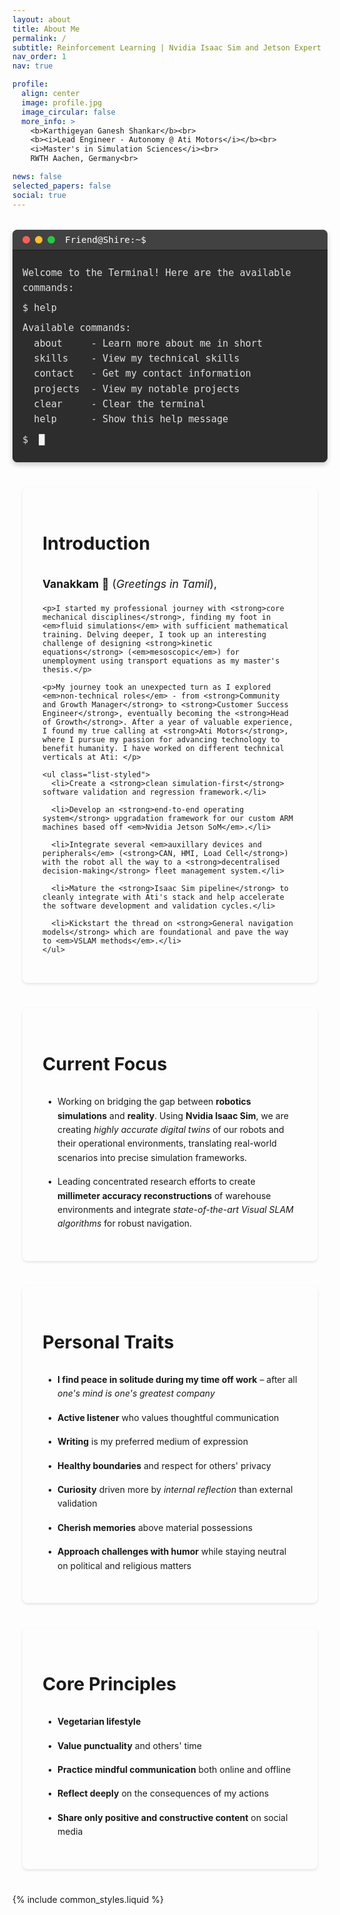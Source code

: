 ```yaml
---
layout: about
title: About Me
permalink: /
subtitle: Reinforcement Learning | Nvidia Isaac Sim and Jetson Expert | VSLAM and Foundational models
nav_order: 1
nav: true

profile:
  align: center
  image: profile.jpg
  image_circular: false
  more_info: >
    <b>Karthigeyan Ganesh Shankar</b><br>
    <b><i>Lead Engineer - Autonomy @ Ati Motors</i></b><br>
    <i>Master's in Simulation Sciences</i><br>
    RWTH Aachen, Germany<br>

news: false
selected_papers: false
social: true
---
```


<div class="terminal-container">
  <div class="terminal-header">
    <div class="terminal-buttons">
      <span class="terminal-button close"></span>
      <span class="terminal-button minimize"></span>
      <span class="terminal-button maximize"></span>
    </div>
    <div class="terminal-title">Friend@Shire:~$</div>
  </div>
  <div class="terminal-content" id="terminal">
    <div class="terminal-line">Welcome to the Terminal! Here are the available commands:</div>
    <div class="terminal-line">$ help</div>
    <div class="terminal-line">Available commands:
  about     - Learn more about me in short
  skills    - View my technical skills
  contact   - Get my contact information
  projects  - View my notable projects
  clear     - Clear the terminal
  help      - Show this help message</div><div class="terminal-line">$ <span class="terminal-input" id="terminal-input"></span><span class="terminal-cursor">█</span></div>
  </div>
</div>

<style>
.profile {
  width: 100%;
  max-width: 300px;
  margin: 0 auto 3rem auto;
  text-align: center;
  padding: 2rem;
  border-radius: 8px;
}

.profile .more-info {
  margin: 1rem 0;
  font-family: monospace;
}

.profile .more-info p {
  margin: 0.5rem 0;
  color: var(--global-text-color);
  font-size: 1.1rem;
}

.profile img {
  max-width: 250px;
  height: auto;
  margin-bottom: 1.5rem;
  box-shadow: 0 4px 8px rgba(0,0,0,0.15);
}

.content-wrapper {
  max-width: 800px;
  margin: 2rem auto;
  padding: 0 1rem;
}

.section {
  margin: 2.5rem 0;
  padding: 2rem;
  background: var(--global-bg-color);
  border-radius: 8px;
  box-shadow: 0 2px 4px rgba(0,0,0,0.1);
  border: 1px solid var(--global-divider-color);
}

.section-title {
  color: var(--global-theme-color);
  font-size: 1.8rem;
  margin-bottom: 1.5rem;
  padding-bottom: 0.5rem;
  border-bottom: 2px solid var(--global-theme-color);
}

.section p {
  color: var(--global-text-color);
  line-height: 1.8;
  font-size: 1.1rem;
  margin: 1rem 0;
}

.list-styled {
  list-style-type: none;
  padding-left: 0;
}

.list-styled li {
  margin: 1rem 0;
  position: relative;
  padding-left: 1.5rem;
  color: var(--global-text-color);
  line-height: 1.6;
}

.list-styled li:before {
  content: "•";
  position: absolute;
  left: 0.5rem;
  color: var(--global-theme-color);
}

@media (max-width: 768px) {
  .profile {
    padding: 1rem;
  }
  
  .section {
    padding: 1.5rem;
  }
  
  .profile img {
    max-width: 200px;
  }
}

.terminal-container {
  width: 100%;
  max-width: 800px;
  margin: 2rem auto;
  background: #2d2d2d;
  border-radius: 8px;
  box-shadow: 0 4px 8px rgba(0,0,0,0.2);
  overflow: hidden;
}

.terminal-header {
  background: #424242;
  padding: 0.5rem 1rem;
  display: flex;
  align-items: center;
  border-bottom: 1px solid #1a1a1a;
}

.terminal-buttons {
  display: flex;
  gap: 0.5rem;
}

.terminal-button {
  width: 12px;
  height: 12px;
  border-radius: 50%;
  display: inline-block;
}

.close { background: #ff5f56; }
.minimize { background: #ffbd2e; }
.maximize { background: #27c93f; }

.terminal-title {
  color: #fff;
  margin-left: 1rem;
  font-family: monospace;
  font-size: 0.9rem;
}

.terminal-content {
  padding: 1rem;
  color: #e0e0e0;
  font-family: monospace;
  font-size: 0.95rem;
  line-height: 1.6;
  min-height: 200px;
  background: #2d2d2d;
}

.terminal-line {
  margin: 0.5rem 0;
  white-space: pre-wrap;
  color: #e0e0e0;
}

.terminal-input {
  margin-left: 0.5rem;
  color: #fff;
}

@keyframes blink {
  0%, 100% { opacity: 1; }
  50% { opacity: 0; }
}

.terminal-cursor {
  animation: blink 1s infinite;
  color: #fff;
}

.terminal-line.error {
  color: #ff5f56;
}

.terminal-line.success {
  color: #27c93f;
}

.terminal-line.info {
  color: #ffbd2e;
}

/* Dark mode specific styles */
@media (prefers-color-scheme: dark) {
  .terminal-container {
    background: #1a1a1a;
  }
  
  .terminal-header {
    background: #2d2d2d;
  }
  
  .terminal-content {
    background: #1a1a1a;
  }
}
</style>

<script>
document.addEventListener('DOMContentLoaded', function() {
  const terminal = document.getElementById('terminal');
  const input = document.getElementById('terminal-input');
  let commandHistory = ['help'];  // Initialize with 'help' command
  let historyIndex = commandHistory.length;
  let currentInput = '';

  const commands = {
    help: () => `Available commands:
  about     - Learn more about me in short
  skills    - View my technical skills
  contact   - Get my contact information
  projects  - View my notable projects
  clear     - Clear the terminal
  help      - Show this help message`,
    
    about: () => `Karthigeyan Ganesh Shankar
Lead Engineer - Autonomy @ Ati Motors
Specializing in Reinforcement Learning, Robotics, and Simulation`,
    
    skills: () => `Technical Skills:
• Simulations
• Nvidia Isaac Sim
• Operating systems
• Computer vision models
• Docker and Kubernetes`,
    
    contact: () => `Email: karthigeyan.gs@gmail.com
LinkedIn: linkedin.com/in/karthigeyan-ganesh-shankar
GitHub: github.com/karthigeyanrgs`,
    
    projects: () => `Notable Projects:
1. 3D reconstruction methods - VGGT, Mast3R, Fast3R, Nerf models
2. Isaac Sim highly fidel representations
3. Migration from Monolithic to Microservices
4. VSLAM Implementation for Lidar free navigation
5. Upgrading the operating system with custom dts`,
    
    clear: () => {
      const welcomeLine = document.createElement('div');
      welcomeLine.className = 'terminal-line';
      welcomeLine.textContent = 'Welcome! Type \'help\' to see available commands.';
      
      const inputLine = terminal.lastElementChild;
      terminal.innerHTML = '';
      terminal.appendChild(welcomeLine);
      terminal.appendChild(inputLine);
      return '';
    }
  };

  function addLine(text, className = '') {
    const line = document.createElement('div');
    line.className = `terminal-line ${className}`;
    line.textContent = text;
    terminal.insertBefore(line, terminal.lastElementChild);
    terminal.scrollTop = terminal.scrollHeight;
  }

  function executeCommand(cmd) {
    const command = cmd.toLowerCase().trim();
    if (command === '') return;
    
    addLine(`$ ${command}`);
    
    if (commands[command]) {
      const output = commands[command]();
      if (output) addLine(output);
    } else {
      addLine(`Command not found: ${command}. Type 'help' for available commands.`, 'error');
    }
    
    if (!commandHistory.includes(command)) {
      commandHistory.push(command);
    }
    historyIndex = commandHistory.length;
    currentInput = '';
    input.textContent = '';
  }

  // Test command execution
  setTimeout(() => {
    const testCommand = 'about';
    input.textContent = testCommand;
    executeCommand(testCommand);
  }, 1000);

  document.addEventListener('keydown', (e) => {
    if (e.key === 'Enter') {
      executeCommand(input.textContent);
    } else if (e.key === 'ArrowUp') {
      e.preventDefault();
      if (historyIndex > 0) {
        historyIndex--;
        input.textContent = commandHistory[historyIndex];
      }
    } else if (e.key === 'ArrowDown') {
      e.preventDefault();
      if (historyIndex < commandHistory.length - 1) {
        historyIndex++;
        input.textContent = commandHistory[historyIndex];
      } else {
        historyIndex = commandHistory.length;
        input.textContent = currentInput;
      }
    } else if (e.key === 'Backspace') {
      input.textContent = input.textContent.slice(0, -1);
      currentInput = input.textContent;
    } else if (e.key.length === 1) {
      input.textContent += e.key;
      currentInput = input.textContent;
    }
  });
});
</script>

<div class="content-wrapper">
  <!-- Introduction Section -->
  <div class="section">
    <h2 class="section-title">Introduction</h2>
    <p><strong>Vanakkam</strong> 🙏 (<em>Greetings in Tamil</em>),</p>
    
    <p>I started my professional journey with <strong>core mechanical disciplines</strong>, finding my foot in <em>fluid simulations</em> with sufficient mathematical training. Delving deeper, I took up an interesting challenge of designing <strong>kinetic equations</strong> (<em>mesoscopic</em>) for unemployment using transport equations as my master's thesis.</p>
    
    <p>My journey took an unexpected turn as I explored <em>non-technical roles</em> - from <strong>Community and Growth Manager</strong> to <strong>Customer Success Engineer</strong>, eventually becoming the <strong>Head of Growth</strong>. After a year of valuable experience, I found my true calling at <strong>Ati Motors</strong>, where I pursue my passion for advancing technology to benefit humanity. I have worked on different technical verticals at Ati: </p>

    <ul class="list-styled">
      <li>Create a <strong>clean simulation-first</strong> software validation and regression framework.</li>
      
      <li>Develop an <strong>end-to-end operating system</strong> upgradation framework for our custom ARM machines based off <em>Nvidia Jetson SoM</em>.</li>
      
      <li>Integrate several <em>auxillary devices and peripherals</em> (<strong>CAN, HMI, Load Cell</strong>) with the robot all the way to a <strong>decentralised decision-making</strong> fleet management system.</li>
      
      <li>Mature the <strong>Isaac Sim pipeline</strong> to cleanly integrate with Ati's stack and help accelerate the software development and validation cycles.</li>
      
      <li>Kickstart the thread on <strong>General navigation models</strong> which are foundational and pave the way to <em>VSLAM methods</em>.</li>
    </ul>

  </div>

  <!-- Current Work Section -->
  <div class="section">
    <h2 class="section-title">Current Focus</h2>
    <ul class="list-styled">
      <li>Working on bridging the gap between <strong>robotics simulations</strong> and <strong>reality</strong>. Using <strong>Nvidia Isaac Sim</strong>, we are creating <em>highly accurate digital twins</em> of our robots and their operational environments, translating real-world scenarios into precise simulation frameworks.</li>
      <li>Leading concentrated research efforts to create <strong>millimeter accuracy reconstructions</strong> of warehouse environments and integrate <em>state-of-the-art Visual SLAM algorithms</em> for robust navigation.</li>
    </ul>
  </div>

  <!-- Personal Traits Section -->
  <div class="section">
    <h2 class="section-title">Personal Traits</h2>
    <ul class="list-styled">
      <li><b>I find peace in solitude during my time off work</b> – after all <i>one's mind is one's greatest company</i></li>
      <li><b>Active listener</b> who values thoughtful communication</li>
      <li><b>Writing</b> is my preferred medium of expression</li>
      <li><b>Healthy boundaries</b> and respect for others' privacy</li>
      <li><b>Curiosity</b> driven more by <i>internal reflection</i> than external validation</li>
      <li><b>Cherish memories</b> above material possessions</li>
      <li><b>Approach challenges with humor</b> while staying neutral on political and religious matters</li>
    </ul>
  </div>
  
  <!-- Principles Section -->
  <div class="section">
    <h2 class="section-title">Core Principles</h2>
    <ul class="list-styled">
      <li><b>Vegetarian lifestyle</b></li>
      <li><b>Value punctuality</b> and others' time</li>
      <li><b>Practice mindful communication</b> both online and offline</li>
      <li><b>Reflect deeply</b> on the consequences of my actions</li>
      <li><b>Share only positive and constructive content</b> on social media</li>
    </ul>
  </div>
</div>

{% include common_styles.liquid %}

